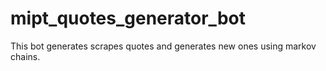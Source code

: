 # mipt_quotes_generator_bot

This bot generates scrapes quotes and generates new ones using markov chains.

